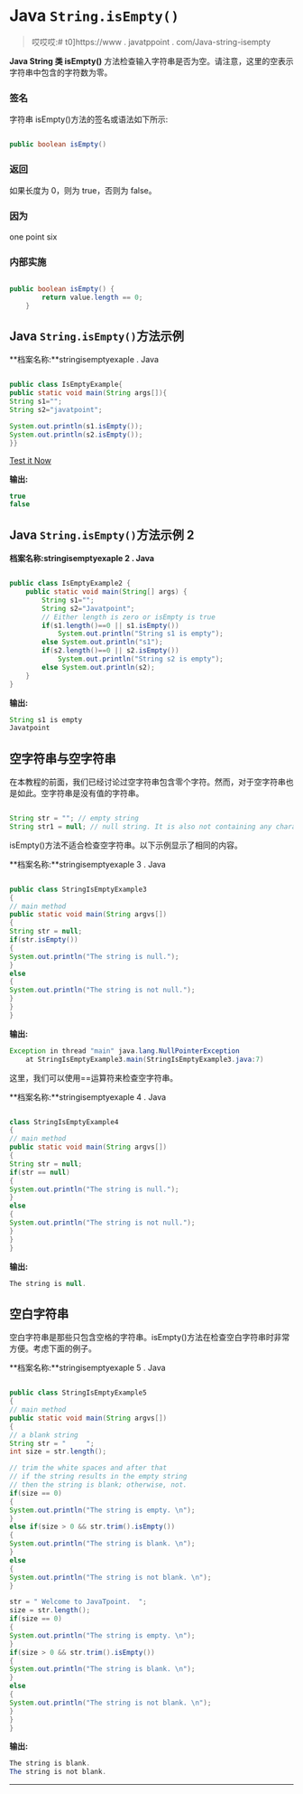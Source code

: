# Java `String.isEmpty()`

> 哎哎哎:# t0]https://www . javatppoint . com/Java-string-isempty

**Java String 类 isEmpty()** 方法检查输入字符串是否为空。请注意，这里的空表示字符串中包含的字符数为零。

### 签名

字符串 isEmpty()方法的签名或语法如下所示:

```java

public boolean isEmpty()  

```

### 返回

如果长度为 0，则为 true，否则为 false。

### 因为

one point six

### 内部实施

```java

public boolean isEmpty() {  
        return value.length == 0;  
    }  

```

## Java `String.isEmpty()`方法示例

**档案名称:**stringisemptyexaple . Java

```java

public class IsEmptyExample{
public static void main(String args[]){
String s1="";
String s2="javatpoint";

System.out.println(s1.isEmpty());
System.out.println(s2.isEmpty());
}}

```

[Test it Now](https://www.javatpoint.com/opr/test.jsp?filename=IsEmptyExample)

**输出:**

```java
true
false

```

## Java `String.isEmpty()`方法示例 2

**档案名称:stringisemptyexaple 2 . Java**

```java

public class IsEmptyExample2 {
	public static void main(String[] args) {
		String s1="";  
		String s2="Javatpoint";  		  
		// Either length is zero or isEmpty is true
		if(s1.length()==0 || s1.isEmpty())
			System.out.println("String s1 is empty");
		else System.out.println("s1");		
		if(s2.length()==0 || s2.isEmpty())
			System.out.println("String s2 is empty");
		else System.out.println(s2);
	}
}

```

**输出:**

```java
String s1 is empty
Javatpoint

```

## 空字符串与空字符串

在本教程的前面，我们已经讨论过空字符串包含零个字符。然而，对于空字符串也是如此。空字符串是没有值的字符串。

```java

String str = ""; // empty string
String str1 = null; // null string. It is also not containing any characters.

```

isEmpty()方法不适合检查空字符串。以下示例显示了相同的内容。

**档案名称:**stringisemptyexaple 3 . Java

```java

public class StringIsEmptyExample3 
{
// main method
public static void main(String argvs[])
{
String str = null;
if(str.isEmpty())
{
System.out.println("The string is null.");
}
else
{
System.out.println("The string is not null.");
}
}
}

```

**输出:**

```java
Exception in thread "main" java.lang.NullPointerException
	at StringIsEmptyExample3.main(StringIsEmptyExample3.java:7)

```

这里，我们可以使用==运算符来检查空字符串。

**档案名称:**stringisemptyexaple 4 . Java

```java

class StringIsEmptyExample4
{
// main method
public static void main(String argvs[])
{
String str = null;
if(str == null)
{
System.out.println("The string is null.");
}
else
{
System.out.println("The string is not null.");
}
}
}

```

**输出:**

```java
The string is null.

```

## 空白字符串

空白字符串是那些只包含空格的字符串。isEmpty()方法在检查空白字符串时非常方便。考虑下面的例子。

**档案名称:**stringisemptyexaple 5 . Java

```java

public class StringIsEmptyExample5 
{
// main method
public static void main(String argvs[])
{
// a blank string
String str = "     ";
int size = str.length();

// trim the white spaces and after that
// if the string results in the empty string 
// then the string is blank; otherwise, not.
if(size == 0)
{
System.out.println("The string is empty. \n");
}
else if(size > 0 && str.trim().isEmpty())
{
System.out.println("The string is blank. \n");
}
else
{
System.out.println("The string is not blank. \n");
}

str = " Welcome to JavaTpoint.  ";
size = str.length();
if(size == 0)
{
System.out.println("The string is empty. \n");
}
if(size > 0 && str.trim().isEmpty())
{
System.out.println("The string is blank. \n");
}
else
{
System.out.println("The string is not blank. \n");
}
}
}

```

**输出:**

```java
The string is blank. 
The string is not blank.

```

* * *